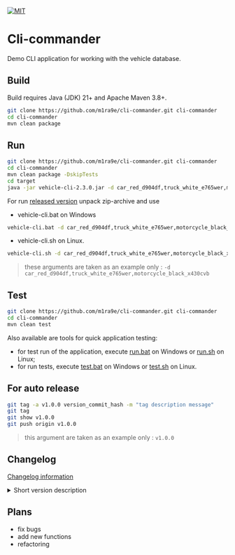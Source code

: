 [![MIT](https://img.shields.io/github/license/m1ra9e/cli-commander?color=blue)](./LICENSE)

# Cli-commander

Demo CLI application for working with the vehicle database.

## Build

Build requires Java (JDK) 21+ and Apache Maven 3.8+.

```sh
git clone https://github.com/m1ra9e/cli-commander.git cli-commander
cd cli-commander
mvn clean package
```

## Run

```sh
git clone https://github.com/m1ra9e/cli-commander.git cli-commander
cd cli-commander
mvn clean package -DskipTests
cd target
java -jar vehicle-cli-2.3.0.jar -d car_red_d904df,truck_white_e765wer,motorcycle_black_x430cvb
```

For run [released version](https://github.com/m1ra9e/cli-commander/releases) unpack zip-archive and use 

- vehicle-cli.bat on Windows 

```bat
vehicle-cli.bat -d car_red_d904df,truck_white_e765wer,motorcycle_black_x430cvb
```

- vehicle-cli.sh on Linux.

```sh
vehicle-cli.sh -d car_red_d904df,truck_white_e765wer,motorcycle_black_x430cvb
```

> these arguments are taken as an example only : `-d car_red_d904df,truck_white_e765wer,motorcycle_black_x430cvb`

## Test

```sh
git clone https://github.com/m1ra9e/cli-commander.git cli-commander
cd cli-commander
mvn clean test
```

Also available are tools for quick application testing:
- for test run of the application, execute [run.bat](tools/run.bat) on Windows or [run.sh](tools/run.sh) on Linux;
- for run tests, execute [test.bat](tools/test.bat) on Windows or [test.sh](tools/test.sh) on Linux.

## For auto release

```sh
git tag -a v1.0.0 version_commit_hash -m "tag description message"
git tag
git show v1.0.0
git push origin v1.0.0
```

> this argument are taken as an example only : `v1.0.0`

## Changelog

[Changelog information](CHANGELOG.md)

<details>
  <summary>Short version description</summary>

  | version | description                                                                  |
  | ------- | ---------------------------------------------------------------------------- |
  | 2.3.0   | added scripts tools/for_run, improved build, auto release via github actions |
  | 2.2.0   | get name and version from pom, execution time logging, added model usage     |
  | 2.1.0   | added github actions (checks compilation, runs tests, checks build)          |
  | 2.0.0   | added usage of jcommander library, refactoring                               |
  | 1.0.0   | simple base logic of cli application                                         |

</details>

## Plans

- fix bugs
- add new functions
- refactoring
